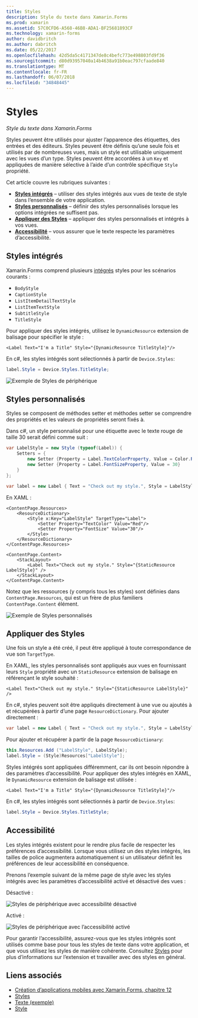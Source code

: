 ```yaml
---
title: Styles
description: Style du texte dans Xamarin.Forms
ms.prod: xamarin
ms.assetid: 57C0CFD6-A568-46B8-ADA1-BF25681893CF
ms.technology: xamarin-forms
author: davidbritch
ms.author: dabritch
ms.date: 05/22/2017
ms.openlocfilehash: 42d5da5c4171347de8c4befc773e498803fd9f36
ms.sourcegitcommit: d80d93957040a14b4638a91b0eac797cfaade840
ms.translationtype: MT
ms.contentlocale: fr-FR
ms.lasthandoff: 06/07/2018
ms.locfileid: "34848445"
---
```

# <a name="styles"></a>Styles

_Style du texte dans Xamarin.Forms_


Styles peuvent être utilisés pour ajuster l’apparence des étiquettes, des entrées et des éditeurs. Styles peuvent être définis qu’une seule fois et utilisés par de nombreuses vues, mais un style est utilisable uniquement avec les vues d’un type.
Styles peuvent être accordées à un `Key` et appliquées de manière sélective à l’aide d’un contrôle spécifique `Style` propriété.

Cet article couvre les rubriques suivantes :

- **[Styles intégrés](#Built-In_Styles)**  &ndash; utiliser des styles intégrés aux vues de texte de style dans l’ensemble de votre application.
- **[Styles personnalisés](#Custom_Styles)**  &ndash; définir des styles personnalisés lorsque les options intégrées ne suffisent pas.
- **[Appliquer des Styles](#Applying_Styles)**  &ndash; appliquer des styles personnalisés et intégrés à vos vues.
- **[Accessibilité](#Accessibility)**  &ndash; vous assurer que le texte respecte les paramètres d’accessibilité.

<a name="Built-In_Styles" />

## <a name="built-in-styles"></a>Styles intégrés

Xamarin.Forms comprend plusieurs [intégrés](http://developer.xamarin.com/api/type/Xamarin.Forms.Device+Styles/) styles pour les scénarios courants :

- `BodyStyle`
- `CaptionStyle`
- `ListItemDetailTextStyle`
- `ListItemTextStyle`
- `SubtitleStyle`
- `TitleStyle`

Pour appliquer des styles intégrés, utilisez le `DynamicResource` extension de balisage pour spécifier le style :

```xaml
<Label Text="I'm a Title" Style="{DynamicResource TitleStyle}"/>
```

En c#, les styles intégrés sont sélectionnés à partir de `Device.Styles`:

```csharp
label.Style = Device.Styles.TitleStyle;
```

![](styles-images/builtinstyles.png "Exemple de Styles de périphérique")

<a name="Custom_Styles" />

## <a name="custom-styles"></a>Styles personnalisés

Styles se composent de méthodes setter et méthodes setter se comprendre des propriétés et les valeurs de propriétés seront fixés à.

Dans c#, un style personnalisé pour une étiquette avec le texte rouge de taille 30 serait défini comme suit :

```csharp
var LabelStyle = new Style (typeof(Label)) {
    Setters = {
        new Setter {Property = Label.TextColorProperty, Value = Color.Red},
        new Setter {Property = Label.FontSizeProperty, Value = 30}
    }
};

var label = new Label { Text = "Check out my style.", Style = LabelStyle };
```

En XAML :

```xaml
<ContentPage.Resources>
    <ResourceDictionary>
        <Style x:Key="LabelStyle" TargetType="Label">
            <Setter Property="TextColor" Value="Red"/>
            <Setter Property="FontSize" Value="30"/>
        </Style>
    </ResourceDictionary>
</ContentPage.Resources>

<ContentPage.Content>
    <StackLayout>
        <Label Text="Check out my style." Style="{StaticResource LabelStyle}" />
    </StackLayout>
</ContentPage.Content>
```

Notez que les ressources (y compris tous les styles) sont définies dans `ContentPage.Resources`, qui est un frère de plus familiers `ContentPage.Content` élément.

![](styles-images/customstyle.png "Exemple de Styles personnalisés")

<a name="Applying_Styles" />

## <a name="applying-styles"></a>Appliquer des Styles

Une fois un style a été créé, il peut être appliqué à toute correspondance de vue son `TargetType`.

En XAML, les styles personnalisés sont appliqués aux vues en fournissant leurs `Style` propriété avec un `StaticResource` extension de balisage en référençant le style souhaité :

```xaml
<Label Text="Check out my style." Style="{StaticResource LabelStyle}" />
```

En c#, styles peuvent soit être appliqués directement à une vue ou ajoutés à et récupérées à partir d’une page `ResourceDictionary`. Pour ajouter directement :

```csharp
var label = new Label { Text = "Check out my style.", Style = LabelStyle };
```

Pour ajouter et récupérer à partir de la page `ResourceDictionary`:

```csharp
this.Resources.Add ("LabelStyle", LabelStyle);
label.Style = (Style)Resources["LabelStyle"];
```

Styles intégrés sont appliquées différemment, car ils ont besoin répondre à des paramètres d’accessibilité. Pour appliquer des styles intégrés en XAML, le `DynamicResource` extension de balisage est utilisée :

```xaml
<Label Text="I'm a Title" Style="{DynamicResource TitleStyle}"/>
```

En c#, les styles intégrés sont sélectionnés à partir de `Device.Styles`:

```csharp
label.Style = Device.Styles.TitleStyle;
```

## <a name="accessibility"></a>Accessibilité

Les styles intégrés existent pour le rendre plus facile de respecter les préférences d’accessibilité. Lorsque vous utilisez un des styles intégrés, les tailles de police augmentera automatiquement si un utilisateur définit les préférences de leur accessibilité en conséquence.

Prenons l’exemple suivant de la même page de style avec les styles intégrés avec les paramètres d’accessibilité activé et désactivé des vues :

Désactivé :

![](styles-images/pre-access.png "Styles de périphérique avec accessibilité désactivé")

Activé :

![](styles-images/post-access.png "Styles de périphérique avec l’accessibilité activé")

Pour garantir l’accessibilité, assurez-vous que les styles intégrés sont utilisés comme base pour tous les styles de texte dans votre application, et que vous utilisez les styles de manière cohérente. Consultez [Styles](~/xamarin-forms/user-interface/styles/index.md) pour plus d’informations sur l’extension et travailler avec des styles en général.


## <a name="related-links"></a>Liens associés

- [Création d’applications mobiles avec Xamarin.Forms, chapitre 12](https://developer.xamarin.com/r/xamarin-forms/book/chapter12.pdf)
- [Styles](~/xamarin-forms/user-interface/styles/index.md)
- [Texte (exemple)](https://developer.xamarin.com/samples/xamarin-forms/UserInterface/Text)
- [Style](https://developer.xamarin.com/api/type/Xamarin.Forms.Style/)
